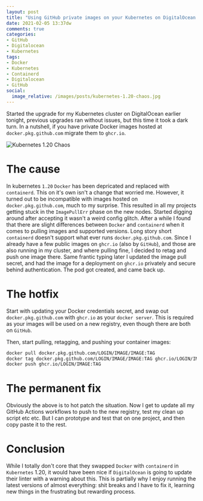 ```yaml
---
layout: post
title: "Using GitHub private images on your Kubernetes on DigitalOcean (DOKS) 1.20 cluster"
date: 2021-02-05 13:37dw
comments: true
categories:
- GitHub 
- Digitalocean
- Kubernetes
tags:
- Docker
- Kubernetes
- Containerd
- Digitalocean
- GitHub
social:
  image_relative: /images/posts/kubernetes-1.20-chaos.jpg
---
```


Started the upgrade for my Kubernetes cluster on DigitalOcean earlier tonight, previous upgrades ran without issues, 
but this time it took a dark turn. In a nutshell, if you have private Docker images hosted at `docker.pkg.github.com` 
migrate them to `ghcr.io`.

![Kubernetes 1.20 Chaos](/images/posts/kubernetes-1.20-chaos.jpg)

<!-- More -->

# The cause

In kubernetes `1.20` `Docker` has been depricated and replaced with `containerd`. This on it's own isn't a change that 
worried me. However, it turned out to be incompatible with images hosted on `docker.pkg.github.com`, much to my 
surprise. This resulted in all my projects getting stuck in the `ImagePullErr` phase on the new nodes. 
Started digging around after accepting it wasn't a weird config glitch. After a while I found that there 
are slight differences between `Docker` and `containerd` when it comes to pulling images and supported versions. Long 
story short `containerd` doesn't support what ever runs `docker.pkg.github.com`. Since I already have a few public 
images on `ghcr.io` (also by `GitHub`), and those are also running in my cluster, and where pulling fine, I decided to 
retag and push one image there. Same frantic typing later I updated the image pull secret, and had the image for a 
deployment on `ghcr.io` privately and secure behind authentication. The pod got created, and came back up.

# The hotfix

Start with updating your Docker credentials secret, and swap out `docker.pkg.github.com` with `ghcr.io` as your 
`docker server`. This is required as your images will be used on a new registry, even though there are both on 
`GitHub`.

Then, start pulling, retagging, and pushing your container images:

```bash
docker pull docker.pkg.github.com/LOGIN/IMAGE/IMAGE:TAG
docker tag docker.pkg.github.com/LOGIN/IMAGE/IMAGE:TAG ghcr.io/LOGIN/IMAGE:TAG
docker push ghcr.io/LOGIN/IMAGE:TAG
```

# The permanent fix

Obviously the above is to hot patch the situation. Now I get to update all my GitHub Actions workflows to push to the 
new registry, test my clean up script etc etc. But I can prototype and test that on one project, and then copy paste 
it to the rest.

# Conclusion

While I totally don't core that  they swapped `Docker` with `containerd` in `Kubernetes` 1.20, it would have been nice 
if `DigitalOcean` is going to update their linter with a warning about this. This is partially why I enjoy running the 
latest versions of almost everything: shit breaks and I have to fix it, learning new things in the frustrating but 
rewarding process.
